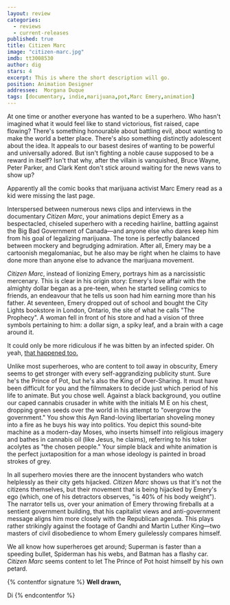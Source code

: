 ```yaml
---
layout: review
categories: 
  - reviews
  - current-releases
published: true
title: Citizen Marc
image: "citizen-marc.jpg"
imdb: tt3008530
author: dig
stars: 4
excerpt: This is where the short description will go.
position: Animation Designer
addressee:  Morgana Duque
tags: [documentary, indie,marijuana,pot,Marc Emery,animation]
---
```

At one time or another everyone has wanted to be a superhero. Who hasn't imagined what it would feel like to stand victorious, fist raised, cape flowing? There's something honourable about battling evil, about wanting to make the world a better place. There's also something distinctly adolescent about the idea. It appeals to our basest desires of wanting to be powerful and universally adored. But isn't fighting a noble cause supposed to be a reward in itself? Isn't that why, after the villain is vanquished, Bruce Wayne, Peter Parker, and Clark Kent don't stick around waiting for the news vans to show up?

Apparently all the comic books that marijuana activist Marc Emery read as a kid were missing the last page.

Interspersed between numerous news clips and interviews in the documentary _Citizen Marc_, your animations depict Emery as a bespectacled, chiseled superhero with a receding hairline, battling against the Big Bad Government of Canada—and anyone else who dares keep him from his goal of legalizing marijuana. The tone is perfectly balanced between mockery and begrudging admiration. After all, Emery may be a cartoonish megalomaniac, but he also may be right when he claims to have done more than anyone else to advance the marijuana movement.

_Citizen Marc_, instead of lionizing Emery, portrays him as a narcissistic mercenary. This is clear in his origin story: Emery's love affair with the almighty dollar began as a pre-teen, when he started selling comics to friends, an endeavour that he tells us soon had him earning more than his father. At seventeen, Emery dropped out of school and bought the City Lights bookstore in London, Ontario, the site of what he calls "The Prophecy". A woman fell in front of his store and had a vision of three symbols pertaining to him: a dollar sign, a spiky leaf, and a brain with a cage around it.

It could only be more ridiculous if he was bitten by an infected spider. Oh yeah, [that happened too.](http://cnews.canoe.ca/CNEWS/Canada/2011/07/17/18432866.html)

Unlike most superheroes, who are content to toil away in obscurity, Emery seems to get stronger with every self-aggrandizing publicity stunt. Sure he's the Prince of Pot, but he's also the King of Over-Sharing. It must have been difficult for you and the filmmakers to decide just which period of his life to animate. But you chose well. Against a black background, you outline our caped cannabis crusader in white with the initials M E on his chest, dropping green seeds over the world in his attempt to "overgrow the government." You show this Ayn Rand-loving libertarian shoveling money into a fire as he buys his way into politics. You depict this sound-bite machine as a modern-day Moses, who inserts himself into religious imagery and bathes in cannabis oil (like Jesus, he claims), referring to his toker acolytes as "the chosen people." Your simple black and white animation is the perfect juxtaposition for a man whose ideology is painted in broad strokes of grey.

In all superhero movies there are the innocent bystanders who watch helplessly as their city gets hijacked. _Citizen Marc_ shows us that it's not the citizens themselves, but their movement that is being hijacked by Emery's ego (which, one of his detractors observes, "is 40% of his body weight"). The narrator tells us, over your animation of Emery throwing fireballs at a sentient government building, that his capitalist views and anti-government message aligns him more closely with the Republican agenda. This plays rather strikingly against the footage of Gandhi and Martin Luther King—two masters of civil disobedience to whom Emery guilelessly compares himself.

We all know how superheroes get around; Superman is faster than a speeding bullet, Spiderman has his webs, and Batman has a flashy car. _Citizen Marc_ seems content to let The Prince of Pot hoist himself by his own petard.

{% contentfor signature %}**Well drawn,**

Di
{% endcontentfor %}